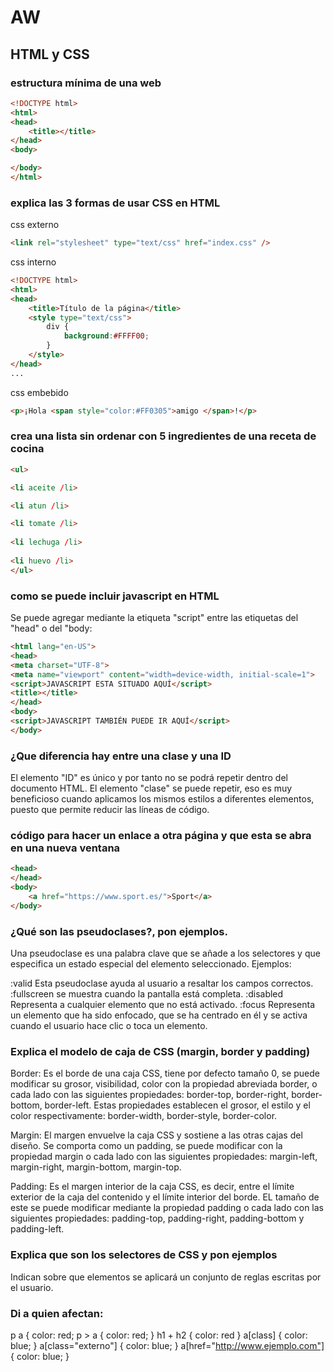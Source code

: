 # AW
## HTML y CSS
### estructura mínima de una web

```html
<!DOCTYPE html>
<html>
<head>
	<title></title>
</head>
<body>

</body>
</html>
```
### explica las 3 formas de usar CSS en HTML
css externo 
```html
<link rel="stylesheet" type="text/css" href="index.css" />
```
css interno
```html
<!DOCTYPE html>
<html>
<head>
    <title>Título de la página</title>
    <style type="text/css">
        div {
            background:#FFFF00;
        }
    </style>
</head>
...
```
css embebido
```html
<p>¡Hola <span style="color:#FF0305">amigo </span>!</p>
```
### crea una lista sin ordenar con 5 ingredientes de una receta de cocina
```html
<ul>

<li aceite /li>

<li atun /li>

<li tomate /li>
	
<li lechuga /li>
	
<li huevo /li>	
</ul>
```
### como se puede incluir javascript en HTML
Se puede agregar mediante la etiqueta "script" entre las etiquetas del "head" o del "body:
```html
<html lang="en-US">
<head>
<meta charset="UTF-8">
<meta name="viewport" content="width=device-width, initial-scale=1">
<script>JAVASCRIPT ESTA SITUADO AQUÍ</script>
<title></title>
</head>
<body>
<script>JAVASCRIPT TAMBIÉN PUEDE IR AQUÍ</script>
</body>
```

### ¿Que diferencia hay entre una clase y una ID
El elemento "ID" es único y por tanto no se podrá repetir dentro del documento HTML. El elemento "clase" se puede repetir, eso es muy beneficioso cuando aplicamos los mismos estilos a diferentes elementos, puesto que permite reducir las líneas de código.

### código para hacer un enlace a otra página y que esta se abra en una nueva ventana
```html
<head>
</head>
<body>
	<a href="https://www.sport.es/">Sport</a>
</body>
```
### ¿Qué son las pseudoclases?, pon ejemplos.
Una pseudoclase es una palabra clave que se añade a los selectores y que especifica un estado especial del elemento seleccionado. Ejemplos:

:valid Esta pseudoclase ayuda al usuario a resaltar los campos correctos.
:fullscreen  se muestra cuando la pantalla está completa.
:disabled Representa a cualquier elemento que no está activado.
:focus Representa un elemento que ha sido enfocado, que se ha centrado en él y se activa cuando el usuario hace clic o toca un elemento.


### Explica el modelo de caja de CSS (margin, border y padding)

Border: Es el borde de una caja CSS, tiene por defecto tamaño 0, se puede modificar su grosor, visibilidad, color con la propiedad abreviada border, o cada lado con las siguientes propiedades: border-top, border-right, border-bottom, border-left.
Estas propiedades establecen el grosor, el estilo y el color respectivamente: border-width, border-style, border-color.

Margin: El margen envuelve la caja CSS y sostiene a las otras cajas del diseño. Se comporta como un padding, se puede modificar con la propiedad margin o cada lado con las siguientes propiedades: margin-left, margin-right, margin-bottom, margin-top.

Padding: Es el margen interior de la caja CSS, es decir, entre el límite exterior de la caja del contenido y el límite interior del borde. EL tamaño de este se puede modificar mediante la propiedad padding o cada lado con las siguientes propiedades: padding-top, padding-right, padding-bottom y padding-left.

### Explica que son los selectores de CSS y pon ejemplos
Indican sobre que elementos se aplicará un conjunto de reglas escritas por el usuario.


### Di a quien afectan:
p a { color: red;
p > a { color: red; }
h1 + h2 { color: red }
a[class] { color: blue; }
a[class="externo"] { color: blue; }
a[href="http://www.ejemplo.com"] { color: blue; }
```html
